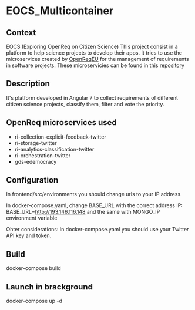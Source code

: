 # EOCS_Multicontainer

## Context
EOCS (Exploring OpenReq on Citizen Science)
This project consist in a platform to help science projects to develop their apps.
It tries to use the microservices created by [OpenReqEU](https://openreq.eu) for the management of requirements in software projects. These microservicies can be found in this [repository](https://github.com/OpenReqEU/OpenReq)

## Description
It's platform developed in Angular 7 to collect requirements of different citizen science projects, classify them, filter and vote the priority. 

## OpenReq microservices used
* ri-collection-explicit-feedback-twitter
* ri-storage-twitter
* ri-analytics-classification-twitter
* ri-orchestration-twitter
* gds-edemocracy

## Configuration

In frontend/src/environments you should change urls to your IP address.

In docker-compose.yaml, change BASE_URL with the correct address IP: BASE_URL=http://193.146.116.148 and the same with MONGO_IP environment variable

Ohter considerations: 
In docker-compose.yaml you should use your Twitter API key and token.

## Build
docker-compose build

## Launch in brackground
docker-compose up -d


